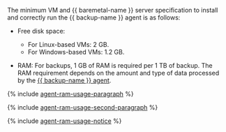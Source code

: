 The minimum VM and {{ baremetal-name }} server specification to install and correctly run the {{ backup-name }} agent is as follows:

* Free disk space:

  * For Linux-based VMs: 2 GB.
  * For Windows-based VMs: 1.2 GB.

* RAM: For backups, 1 GB of RAM is required per 1 TB of backup. The RAM requirement depends on the amount and type of data processed by the [{{ backup-name }} agent](../../backup/concepts/agent.md).

{% include [agent-ram-usage-paragraph](./operations/agent-ram-usage-paragraph.md) %}

{% include [agent-ram-usage-second-paragraph](./operations/agent-ram-usage-second-paragraph.md) %}

{% include [agent-ram-usage-notice](./operations/agent-ram-usage-notice.md) %}
